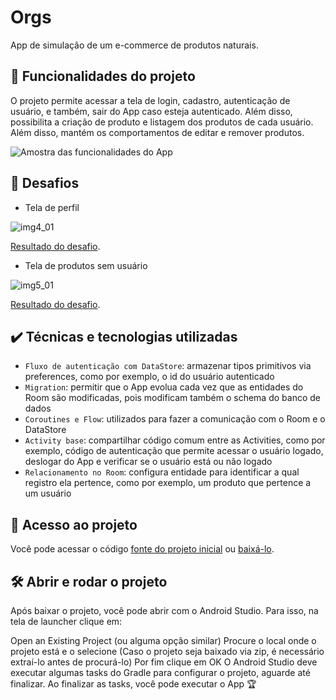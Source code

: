 # Orgs

App de simulação de um e-commerce de produtos naturais.

## 🔨 Funcionalidades do projeto

O projeto permite acessar a tela de login, cadastro, autenticação de usuário, e também, sair do App caso esteja autenticado. Além disso, possibilita a criação de produto e listagem dos produtos de cada usuário. Além disso, mantém os comportamentos de editar e remover produtos. 

![Amostra das funcionalidades do App](https://user-images.githubusercontent.com/8989346/145200235-342f5f66-451a-4150-9f52-94e2385a7d9c.gif)

## 🎯 Desafios

- Tela de perfil

![img4_01](https://user-images.githubusercontent.com/8989346/147489716-f331f89a-7772-4932-8010-60846b2e8bd9.gif)

[Resultado do desafio](https://github.com/alura-cursos/android-com-kotlin-migrations-e-relacionamento-com-room/commit/750e128de3a2c6acd7c7d92bc096f81c19cbcf95).

- Tela de produtos sem usuário

![img5_01](https://user-images.githubusercontent.com/8989346/147489725-9533d33b-e1d5-4055-ba69-b6e10ab0f55b.gif)

[Resultado do desafio](https://github.com/alura-cursos/android-com-kotlin-migrations-e-relacionamento-com-room/commit/8d8b42a3f4dff6ef158613fc7819649d71c83845).

## ✔️ Técnicas e tecnologias utilizadas

- `Fluxo de autenticação com DataStore`: armazenar tipos primitivos via preferences, como por exemplo, o id do usuário autenticado
- `Migration`: permitir que o App evolua cada vez que as entidades do Room são modificadas, pois modificam também o schema do banco de dados
- `Coroutines e Flow`: utilizados para fazer a comunicação com o Room e o DataStore
- `Activity base`: compartilhar código comum entre as Activities, como por exemplo, código de autenticação que permite acessar o usuário logado, deslogar do App e verificar se o usuário está ou não logado
- `Relacionamento no Room`: configura entidade para identificar a qual registro ela pertence, como por exemplo, um produto que pertence a um usuário

## 📁 Acesso ao projeto

Você pode acessar o código [fonte do projeto inicial](https://github.com/alura-cursos/android-com-kotlin-migrations-e-relacionamento-com-room/tree/projeto-inicial) ou [baixá-lo](https://github.com/alura-cursos/android-com-kotlin-migrations-e-relacionamento-com-room/archive/refs/heads/projeto-inicial.zip).

## 🛠️ Abrir e rodar o projeto

Após baixar o projeto, você pode abrir com o Android Studio. Para isso, na tela de launcher clique em:

Open an Existing Project (ou alguma opção similar) Procure o local onde o projeto está e o selecione (Caso o projeto seja baixado via zip, é necessário extraí-lo antes de procurá-lo) Por fim clique em OK O Android Studio deve executar algumas tasks do Gradle para configurar o projeto, aguarde até finalizar. Ao finalizar as tasks, você pode executar o App 🏆

<!-- ## 📚 Mais informações do curso

**Faça um CTA (_call to action_) para o curso do projeto**
